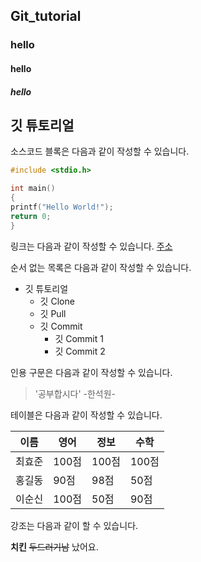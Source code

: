## Git_tutorial
### hello
#### hello
##### hello

## 깃 튜토리얼

소스코드 블록은 다음과 같이 작성할 수 있습니다.

```c
#include <stdio.h>

int main()
{
printf("Hello World!");
return 0;
}
```

링크는 다음과 같이 작성할 수 있습니다.
[주소](https://google.com)

순서 없는 목록은 다음과 같이 작성할 수 있습니다.

* 깃 튜토리얼
  * 깃 Clone
  * 깃 Pull
  * 깃 Commit
    * 깃 Commit 1
    * 깃 Commit 2

인용 구문은 다음과 같이 작성할 수 있습니다.
> '공부합시다' -한석원-

테이블은 다음과 같이 작성할 수 있습니다.

이름|영어|정보|수학
---|---|---|---|
최효준|100점|100점|100점|
홍길동|90점|98점|50점|
이순신|100점|50점|90점|

강조는 다음과 같이 할 수 있습니다.

**치킨** ~~두드러기남~~ 났어요.
